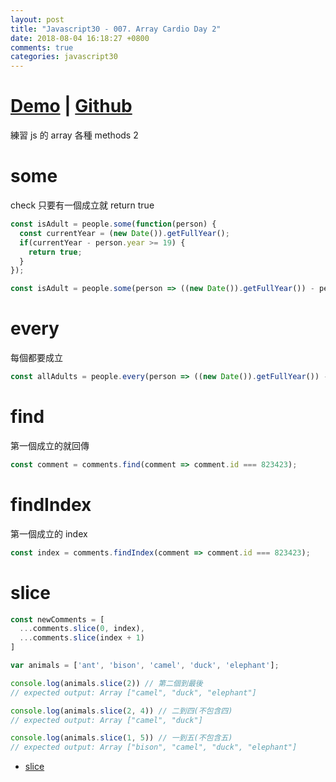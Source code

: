 ```yaml
---
layout: post
title: "Javascript30 - 007. Array Cardio Day 2"
date: 2018-08-04 16:18:27 +0800
comments: true
categories: javascript30
---
```


<!-- more -->

# [Demo](https://mgleon08.github.io/JavaScript30/007.Array-Cardio-Day-2/index.html) | [Github](https://github.com/mgleon08/JavaScript30/tree/master/007.Array-Cardio-Day-2)

練習 js 的 array 各種 methods 2

# some

check 只要有一個成立就 return true

```js
const isAdult = people.some(function(person) {
  const currentYear = (new Date()).getFullYear();
  if(currentYear - person.year >= 19) {
    return true;
  }
});
```

```js
const isAdult = people.some(person => ((new Date()).getFullYear()) - person.year >= 19);
```

# every

每個都要成立

```js
const allAdults = people.every(person => ((new Date()).getFullYear()) - person.year >= 19);
```

# find

第一個成立的就回傳

```js
const comment = comments.find(comment => comment.id === 823423);
```

# findIndex

第一個成立的 index

```js
const index = comments.findIndex(comment => comment.id === 823423);
```

# slice

```js
const newComments = [
  ...comments.slice(0, index),
  ...comments.slice(index + 1)
]
```

```js
var animals = ['ant', 'bison', 'camel', 'duck', 'elephant'];

console.log(animals.slice(2)) // 第二個到最後
// expected output: Array ["camel", "duck", "elephant"]

console.log(animals.slice(2, 4)) // 二到四(不包含四)
// expected output: Array ["camel", "duck"]

console.log(animals.slice(1, 5)) // 一到五(不包含五)
// expected output: Array ["bison", "camel", "duck", "elephant"]
```

* [slice](https://developer.mozilla.org/zh-TW/docs/Web/JavaScript/Reference/Global_Objects/Array/slice)
